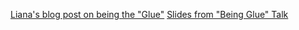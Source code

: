 [Liana's blog post on being the "Glue"](https://blogs.harvard.edu/liana/2021/04/19/glue/)
[Slides from "Being Glue" Talk](https://noidea.dog/glue)
